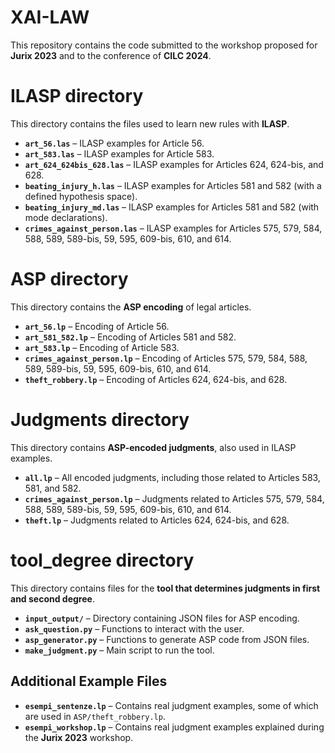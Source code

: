 # XAI-LAW 

This repository contains the code submitted to the workshop proposed for **Jurix 2023** and to the conference of **CILC 2024**.

# ILASP directory
This directory contains the files used to learn new rules with **ILASP**.

- **`art_56.las`** – ILASP examples for Article 56.  
- **`art_583.las`** – ILASP examples for Article 583.  
- **`art_624_624bis_628.las`** – ILASP examples for Articles 624, 624-bis, and 628.  
- **`beating_injury_h.las`** – ILASP examples for Articles 581 and 582 (with a defined hypothesis space).  
- **`beating_injury_md.las`** – ILASP examples for Articles 581 and 582 (with mode declarations).  
- **`crimes_against_person.las`** – ILASP examples for Articles 575, 579, 584, 588, 589, 589-bis, 59, 595, 609-bis, 610, and 614.  


# ASP directory
This directory contains the **ASP encoding** of legal articles.

- **`art_56.lp`** – Encoding of Article 56.  
- **`art_581_582.lp`** – Encoding of Articles 581 and 582.  
- **`art_583.lp`** – Encoding of Article 583.  
- **`crimes_against_person.lp`** – Encoding of Articles 575, 579, 584, 588, 589, 589-bis, 59, 595, 609-bis, 610, and 614.  
- **`theft_robbery.lp`** – Encoding of Articles 624, 624-bis, and 628.  

# Judgments directory
This directory contains **ASP-encoded judgments**, also used in ILASP examples.

- **`all.lp`** – All encoded judgments, including those related to Articles 583, 581, and 582.  
- **`crimes_against_person.lp`** – Judgments related to Articles 575, 579, 584, 588, 589, 589-bis, 59, 595, 609-bis, 610, and 614.  
- **`theft.lp`** – Judgments related to Articles 624, 624-bis, and 628.  

# tool_degree directory
This directory contains files for the **tool that determines judgments in first and second degree**.

- **`input_output/`** – Directory containing JSON files for ASP encoding.  
- **`ask_question.py`** – Functions to interact with the user.  
- **`asp_generator.py`** – Functions to generate ASP code from JSON files.  
- **`make_judgment.py`** – Main script to run the tool.

## Additional Example Files
- **`esempi_sentenze.lp`** – Contains real judgment examples, some of which are used in `ASP/theft_robbery.lp`.  
- **`esempi_workshop.lp`** – Contains real judgment examples explained during the **Jurix 2023** workshop.  
